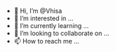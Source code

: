 - 👋 Hi, I’m @Vhisa
- 👀 I’m interested in ...
- 🌱 I’m currently learning ...
- 💞️ I’m looking to collaborate on ...
- 📫 How to reach me ...

<!---
Vhisa/Vhisa is a ✨ special ✨ repository because its `README.md` (this file) appears on your GitHub profile.
You can click the Preview link to take a look at your changes.
--->
